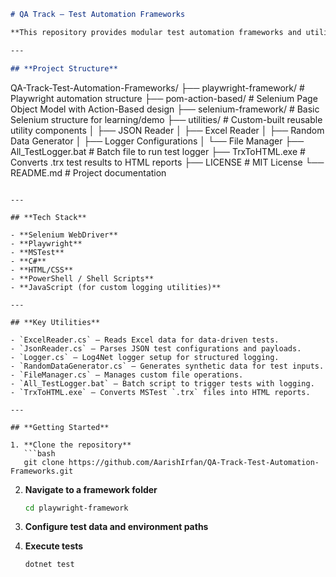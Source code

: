 ```markdown
# QA Track – Test Automation Frameworks

**This repository provides modular test automation frameworks and utilities implemented in Selenium, Playwright, and MSTest. It is structured for scalable, data-driven, and functional testing workflows.**

---

## **Project Structure**

```

QA-Track-Test-Automation-Frameworks/
├── playwright-framework/         # Playwright automation structure
├── pom-action-based/            # Selenium Page Object Model with Action-Based design
├── selenium-framework/          # Basic Selenium structure for learning/demo
├── utilities/                   # Custom-built reusable utility components
│   ├── JSON Reader
│   ├── Excel Reader
│   ├── Random Data Generator
│   ├── Logger Configurations
│   └── File Manager
├── All\_TestLogger.bat           # Batch file to run test logger
├── TrxToHTML.exe                # Converts .trx test results to HTML reports
├── LICENSE                      # MIT License
└── README.md                    # Project documentation

````

---

## **Tech Stack**

- **Selenium WebDriver**
- **Playwright**
- **MSTest**
- **C#**
- **HTML/CSS**
- **PowerShell / Shell Scripts**
- **JavaScript (for custom logging utilities)**

---

## **Key Utilities**

- `ExcelReader.cs` – Reads Excel data for data-driven tests.
- `JsonReader.cs` – Parses JSON test configurations and payloads.
- `Logger.cs` – Log4Net logger setup for structured logging.
- `RandomDataGenerator.cs` – Generates synthetic data for test inputs.
- `FileManager.cs` – Manages custom file operations.
- `All_TestLogger.bat` – Batch script to trigger tests with logging.
- `TrxToHTML.exe` – Converts MSTest `.trx` files into HTML reports.

---

## **Getting Started**

1. **Clone the repository**
   ```bash
   git clone https://github.com/AarishIrfan/QA-Track-Test-Automation-Frameworks.git
````

2. **Navigate to a framework folder**

   ```bash
   cd playwright-framework
   ```

3. **Configure test data and environment paths**

4. **Execute tests**

   ```bash
   dotnet test
   ```
